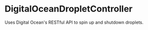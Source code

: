 DigitalOceanDropletController
=============================

Uses Digital Ocean's RESTful API to spin up and shutdown droplets.
